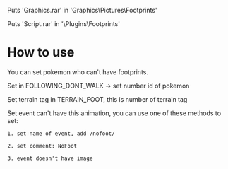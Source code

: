 Puts 'Graphics.rar' in 'Graphics\Pictures\Footprints'

Puts 'Script.rar' in '\Plugins\Footprints'



# How to use 

You can set pokemon who can't have footprints.

Set in FOLLOWING_DONT_WALK -> set number id of pokemon



Set terrain tag in TERRAIN_FOOT, this is number of terrain tag



Set event can't have this animation, you can use one of these methods to set:

	1. set name of event, add /nofoot/

	2. set comment: NoFoot

	3. event doesn't have image